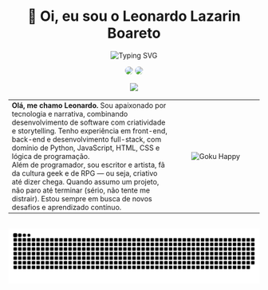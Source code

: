 <h1 align="center">👋 Oi, eu sou o Leonardo Lazarin Boareto</h1>

<p align="center">
  <img src="https://readme-typing-svg.herokuapp.com?font=Fira+Code&pause=1000&center=true&vCenter=true&random=false&width=435&lines=Desenvolvedor+Full-Stack;Criatividade+é+meu+superpoder;Sempre+aprendendo+%F0%9F%9A%80" alt="Typing SVG" />
</p>

<p align="center">
  <img height="160em" src="https://github-readme-stats.vercel.app/api?username=Leonardo-Boaretto&show_icons=true&theme=tokyonight&hide_border=true&bg_color=0D1117&title_color=39FF14&icon_color=39FF14&text_color=39FF14&border_color=39FF14" style="border-radius: 10px;" />
  <img height="160em" src="https://github-readme-stats.vercel.app/api/top-langs/?username=Leonardo-Boaretto&layout=compact&theme=tokyonight&hide_border=true&bg_color=0D1117&title_color=39FF14&text_color=39FF14&border_color=39FF14" style="border-radius: 10px;" />
</p>

<p align="center">
  <img src="https://skillicons.dev/icons?i=html,css,javascript,python,react,nodejs,git,github" />
</p>

<div align="center">
  <table>
    <tr>
      <td>
        <strong>Olá, me chamo Leonardo.</strong> Sou apaixonado por tecnologia e narrativa, combinando desenvolvimento de software com criatividade e storytelling. Tenho experiência em front-end, back-end e desenvolvimento full-stack, com domínio de Python, JavaScript, HTML, CSS e lógica de programação.
        <br>
        Além de programador, sou escritor e artista, fã da cultura geek e de RPG — ou seja, criativo até dizer chega. Quando assumo um projeto, não paro até terminar (sério, não tente me distrair). Estou sempre em busca de novos desafios e aprendizado contínuo.
      </td>
      <td width="35%" align="center" valign="middle">
        <img src="https://media.tenor.com/G5WsY-wrJ58AAAAM/goku-goku-happy.gif" width="250" alt="Goku Happy"/>
      </td>
    </tr>
  </table>
</div>


<p align="center" style="margin-top: 30px;">
  <img src="https://raw.githubusercontent.com/Platane/snk/output/github-contribution-grid-snake.svg" alt="snake animation" />
</p>
